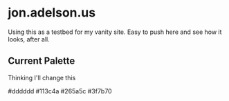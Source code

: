 # jon.adelson.us

Using this as a testbed for my vanity site. Easy to push here and see how it looks, after all.

## Current Palette

Thinking I'll change this

#dddddd
#113c4a
#265a5c
#3f7b70

